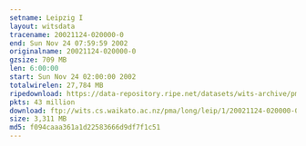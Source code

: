 ```yaml
---
setname: Leipzig I
layout: witsdata
tracename: 20021124-020000-0
end: Sun Nov 24 07:59:59 2002
originalname: 20021124-020000-0
gzsize: 709 MB
len: 6:00:00
start: Sun Nov 24 02:00:00 2002
totalwirelen: 27,784 MB
ripedownload: https://data-repository.ripe.net/datasets/wits-archive/pma/long/leip/1/20021124-020000-0.gz
pkts: 43 million
download: ftp://wits.cs.waikato.ac.nz/pma/long/leip/1/20021124-020000-0.gz
size: 3,311 MB
md5: f094caaa361a1d22583666d9df7f1c51
---
```

